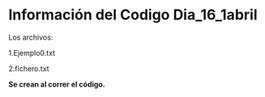 # Información del Codigo Dia_16_1abril

Los archivos:

1.Ejemplo0.txt


2.fichero.txt

**Se crean al correr el código.**
